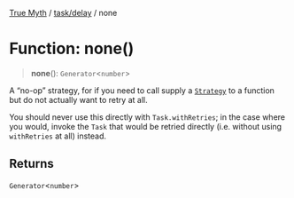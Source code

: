 [True Myth](../../../index.md) / [task/delay](../index.md) / none

# Function: none()

> **none**(): `Generator`\<`number`\>

A “no-op” strategy, for if you need to call supply a [`Strategy`](../interfaces/Strategy.md) to
a function but do not actually want to retry at all.

You should never use this directly with `Task.withRetries`; in the case where
you would, invoke the `Task` that would be retried directly (i.e. without
using `withRetries` at all) instead.

## Returns

`Generator`\<`number`\>
